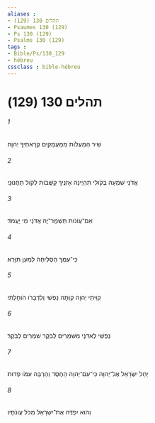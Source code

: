 ```yaml
---
aliases : 
- תהלים 130 (129)
- Psaumes 130 (129)
- Ps 130 (129)
- Psalms 130 (129)
tags : 
- Bible/Ps/130_129
- hébreu
cssclass : bible-hébreu
---
```


# תהלים 130 (129)

###### 1
שִׁיר הַמַּעֲלֹות מִמַּעֲמַקִּים קְרָאתִיךָ יְהוָה׃
###### 2
אֲדֹנָי שִׁמְעָה בְקֹולִי תִּהְיֶינָה אָזְנֶיךָ קַשֻּׁבֹות לְקֹול תַּחֲנוּנָי׃
###### 3
אִם־עֲוֹנֹות תִּשְׁמָר־יָהּ אֲדֹנָי מִי יַעֲמֹד׃
###### 4
כִּי־עִמְּךָ הַסְּלִיחָה לְמַעַן תִּוָּרֵא׃
###### 5
קִוִּיתִי יְהוָה קִוְּתָה נַפְשִׁי וְלִדְבָרֹו הֹוחָלְתִּי׃
###### 6
נַפְשִׁי לַאדֹנָי מִשֹּׁמְרִים לַבֹּקֶר שֹׁמְרִים לַבֹּקֶר׃
###### 7
יַחֵל יִשְׂרָאֵל אֶל־יְהוָה כִּי־עִם־יְהוָה הַחֶסֶד וְהַרְבֵּה עִמֹּו פְדוּת׃
###### 8
וְהוּא יִפְדֶּה אֶת־יִשְׂרָאֵל מִכֹּל עֲוֹנֹתָיו׃
